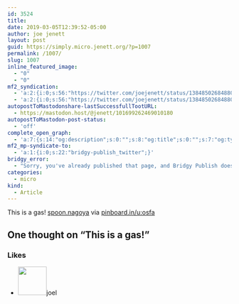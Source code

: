 ```yaml
---
id: 3524
title: 
date: 2019-03-05T12:39:52-05:00
author: joe jenett
layout: post
guid: https://simply.micro.jenett.org/?p=1007
permalink: /1007/
slug: 1007
inline_featured_image:
  - "0"
  - "0"
mf2_syndication:
  - 'a:2:{i:0;s:56:"https://twitter.com/joejenett/status/1384850268488093697";i:1;s:56:"https://twitter.com/joejenett/status/1102987126562533376";}'
  - 'a:2:{i:0;s:56:"https://twitter.com/joejenett/status/1384850268488093697";i:1;s:56:"https://twitter.com/joejenett/status/1102987126562533376";}'
autopostToMastodonshare-lastSuccessfullTootURL:
  - https://mastodon.host/@jenett/101699262469010180
autopostToMastodon-post-status:
  - 'off'
complete_open_graph:
  - 'a:7:{s:14:"og:description";s:0:"";s:8:"og:title";s:0:"";s:7:"og:type";s:0:"";s:12:"twitter:card";s:7:"summary";s:15:"twitter:creator";s:0:"";s:19:"twitter:description";s:0:"";s:8:"og:image";s:0:"";}'
mf2_mp-syndicate-to:
  - 'a:1:{i:0;s:22:"bridgy-publish_twitter";}'
bridgy_error:
  - "Sorry, you've already published that page, and Bridgy Publish doesn't support updating existing posts. Details: https://github.com/snarfed/bridgy/issues/84"
categories:
  - micro
kind:
  - Article
---
```

This is a gas! [spoon.nagoya](http://spoon.nagoya/) via [pinboard.in/u:osfa](https://pinboard.in/u:osfa)

<h2 id="comments-title">One thought on “<span>This is a gas!</span>”		</h2>


<ol class="commentlist">
</ol>

<div class="likes">
<h3>Likes</h3>
<ul class="mention-list linkback-like"><li class="webmention even thread-even depth-1 linkback-like-single u-like h-cite h-entry p-comment comment" id="comment-384">
<span class="p-author h-card"><a class="u-url" title="joel liked this article on twitter.com." href="https://twitter.com/joelcoook"><img alt="" src="https://pbs.twimg.com/profile_images/1898289664/0016.gif" srcset="https://pbs.twimg.com/profile_images/1898289664/0016.gif 2x" class="avatar avatar-64 photo avatar-default local-avatar u-photo" itemprop="image" loading="lazy" width="64" height="64"></a><span class="hide-name p-name">joel</span></span><a class="u-url __mPS2id" href="https://twitter.com/joejenett/status/1102987126562533376#favorited-by-15926744"></a>
</li></ul></div>